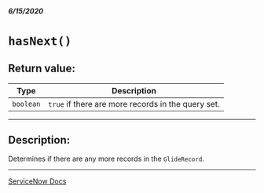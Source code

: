 ##### 6/15/2020
# `hasNext()`
## Return value:
| Type | Description |
|---|---|
| `boolean` | `true` if there are more records in the query set. |

---

## Description:
Determines if there are any more records in the `GlideRecord`.

---

[ServiceNow Docs](https://developer.servicenow.com/dev.do#!/reference/api/newyork/client/c_GlideRecordClientSideV3API#r_GRCS3-hasNext)